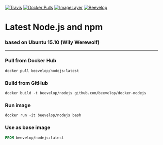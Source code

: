 [![Travis](https://img.shields.io/travis/beevelop/docker-nodejs.svg?style=flat-square)](https://travis-ci.org/beevelop/docker-nodejs)
[![Docker Pulls](https://img.shields.io/docker/pulls/beevelop/nodejs.svg?style=flat-square)](https://links.beevelop.com/d-nodejs)
[![ImageLayer](https://badge.imagelayers.io/beevelop/nodejs:latest.svg)](https://imagelayers.io/?images=beevelop/nodejs:latest)
[![Beevelop](https://links.beevelop.com/honey-badge)](https://beevelop.com)

# Latest Node.js and npm
### based on Ubuntu 15.10 (Wily Werewolf)
----
### Pull from Docker Hub
```
docker pull beevelop/nodejs:latest
```

### Build from GitHub
```
docker build -t beevelop/nodejs github.com/beevelop/docker-nodejs
```

### Run image
```
docker run -it beevelop/nodejs bash
```

### Use as base image
```Dockerfile
FROM beevelop/nodejs:latest
```
